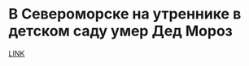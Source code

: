 # В Североморске на утреннике в детском саду умер Дед Мороз



[LINK](https://varlamov.ru/3730420.html)